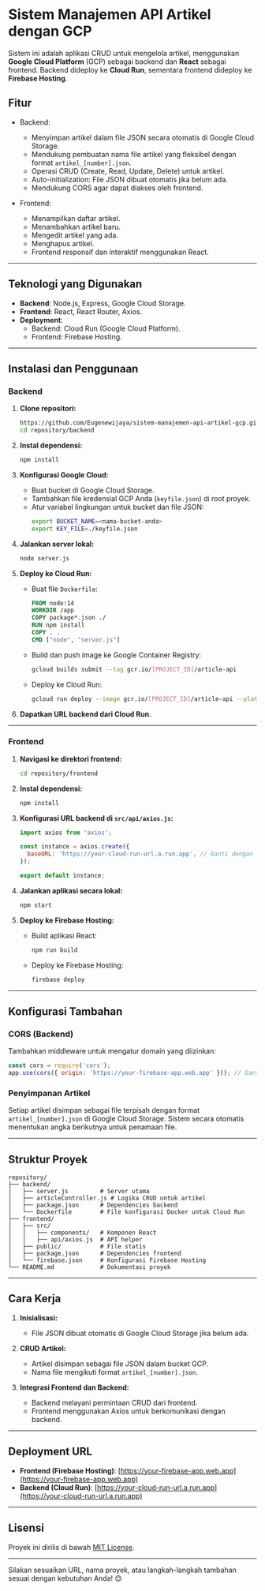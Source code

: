 

# Sistem Manajemen API Artikel dengan GCP

Sistem ini adalah aplikasi CRUD untuk mengelola artikel, menggunakan **Google Cloud Platform** (GCP) sebagai backend dan **React** sebagai frontend. Backend dideploy ke **Cloud Run**, sementara frontend dideploy ke **Firebase Hosting**.

## Fitur
- Backend:
  - Menyimpan artikel dalam file JSON secara otomatis di Google Cloud Storage.
  - Mendukung pembuatan nama file artikel yang fleksibel dengan format `artikel_[number].json`.
  - Operasi CRUD (Create, Read, Update, Delete) untuk artikel.
  - Auto-initialization: File JSON dibuat otomatis jika belum ada.
  - Mendukung CORS agar dapat diakses oleh frontend.

- Frontend:
  - Menampilkan daftar artikel.
  - Menambahkan artikel baru.
  - Mengedit artikel yang ada.
  - Menghapus artikel.
  - Frontend responsif dan interaktif menggunakan React.

---

## Teknologi yang Digunakan

- **Backend**: Node.js, Express, Google Cloud Storage.
- **Frontend**: React, React Router, Axios.
- **Deployment**:
  - Backend: Cloud Run (Google Cloud Platform).
  - Frontend: Firebase Hosting.

---

## Instalasi dan Penggunaan

### Backend
1. **Clone repositori:**
   ```bash
   https://github.com/Eugenewijaya/sistem-manajemen-api-artikel-gcp.git
   cd repository/backend
   ```

2. **Instal dependensi:**
   ```bash
   npm install
   ```

3. **Konfigurasi Google Cloud:**
   - Buat bucket di Google Cloud Storage.
   - Tambahkan file kredensial GCP Anda (`keyfile.json`) di root proyek.
   - Atur variabel lingkungan untuk bucket dan file JSON:
     ```bash
     export BUCKET_NAME=<nama-bucket-anda>
     export KEY_FILE=./keyfile.json
     ```

4. **Jalankan server lokal:**
   ```bash
   node server.js
   ```

5. **Deploy ke Cloud Run:**
   - Buat file `Dockerfile`:
     ```dockerfile
     FROM node:14
     WORKDIR /app
     COPY package*.json ./
     RUN npm install
     COPY . .
     CMD ["node", "server.js"]
     ```
   - Build dan push image ke Google Container Registry:
     ```bash
     gcloud builds submit --tag gcr.io/[PROJECT_ID]/article-api
     ```
   - Deploy ke Cloud Run:
     ```bash
     gcloud run deploy --image gcr.io/[PROJECT_ID]/article-api --platform managed
     ```

6. **Dapatkan URL backend dari Cloud Run.**

---

### Frontend
1. **Navigasi ke direktori frontend:**
   ```bash
   cd repository/frontend
   ```

2. **Instal dependensi:**
   ```bash
   npm install
   ```

3. **Konfigurasi URL backend di `src/api/axios.js`:**
   ```javascript
   import axios from 'axios';

   const instance = axios.create({
     baseURL: 'https://your-cloud-run-url.a.run.app', // Ganti dengan URL backend
   });

   export default instance;
   ```

4. **Jalankan aplikasi secara lokal:**
   ```bash
   npm start
   ```

5. **Deploy ke Firebase Hosting:**
   - Build aplikasi React:
     ```bash
     npm run build
     ```
   - Deploy ke Firebase Hosting:
     ```bash
     firebase deploy
     ```

---

## Konfigurasi Tambahan

### CORS (Backend)
Tambahkan middleware untuk mengatur domain yang diizinkan:
```javascript
const cors = require('cors');
app.use(cors({ origin: 'https://your-firebase-app.web.app' })); // Ganti dengan URL frontend
```

### Penyimpanan Artikel
Setiap artikel disimpan sebagai file terpisah dengan format `artikel_[number].json` di Google Cloud Storage. Sistem secara otomatis menentukan angka berikutnya untuk penamaan file.

---

## Struktur Proyek

```
repository/
├── backend/
│   ├── server.js         # Server utama
│   ├── articleController.js # Logika CRUD untuk artikel
│   ├── package.json      # Dependencies backend
│   └── Dockerfile        # File konfigurasi Docker untuk Cloud Run
├── frontend/
│   ├── src/
│   │   ├── components/   # Komponen React
│   │   ├── api/axios.js  # API helper
│   ├── public/           # File statis
│   ├── package.json      # Dependencies frontend
│   └── firebase.json     # Konfigurasi Firebase Hosting
└── README.md             # Dokumentasi proyek
```

---

## Cara Kerja

1. **Inisialisasi:**
   - File JSON dibuat otomatis di Google Cloud Storage jika belum ada.

2. **CRUD Artikel:**
   - Artikel disimpan sebagai file JSON dalam bucket GCP.
   - Nama file mengikuti format `artikel_[number].json`.

3. **Integrasi Frontend dan Backend:**
   - Backend melayani permintaan CRUD dari frontend.
   - Frontend menggunakan Axios untuk berkomunikasi dengan backend.

---

## Deployment URL
- **Frontend (Firebase Hosting)**: [https://your-firebase-app.web.app](https://your-firebase-app.web.app)
- **Backend (Cloud Run)**: [https://your-cloud-run-url.a.run.app](https://your-cloud-run-url.a.run.app)

---

## Lisensi
Proyek ini dirilis di bawah [MIT License](LICENSE).

---

Silakan sesuaikan URL, nama proyek, atau langkah-langkah tambahan sesuai dengan kebutuhan Anda! 😊
